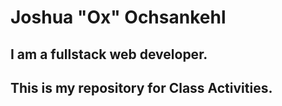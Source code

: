 # Joshua "Ox" Ochsankehl
## I am a fullstack web developer.
## This is my repository for Class Activities.